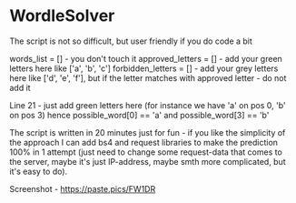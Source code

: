 # WordleSolver
The script is not so difficult, but user friendly if you do code a bit

words_list = [] - you don't touch it
approved_letters = [] - add your green letters here like ['a', 'b', 'c']
forbidden_letters = [] - add your grey letters here like ['d', 'e', 'f'], but if the letter matches with approved letter - do not add it

Line 21 - just add green letters here (for instance we have 'a' on pos 0, 'b' on pos 3) hence possible_word[0] == 'a' and possible_word[3] == 'b'

The script is written in 20 minutes just for fun - if you like the simplicity of the approach I can add bs4 and request libraries to make the prediction 100% in 1 attempt (just need to change some request-data that comes to the server, maybe it's just IP-address, maybe smth more complicated, but it's easy to do).


Screenshot - https://paste.pics/FW1DR
